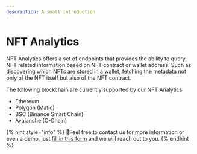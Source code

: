 ```yaml
---
description: A small introduction
---
```


# NFT Analytics

NFT Analytics offers a set of endpoints that provides the ability to query NFT related information based on NFT contract or wallet address. Such as discovering which NFTs are stored in a wallet, fetching the metadata not only of the NFT itself but also of the NFT contract. 

The following blockchain are currently supported by our NFT Analytics

* Ethereum
* Polygon \(Matic\)
* BSC \(Binance Smart Chain\)
* Avalanche \(C-Chain\)

{% hint style="info" %}
🧙Feel free to contact us for more information or even a demo, just [fill in this form](https://get.arkane.network/) and we will reach out to you.
{% endhint %}

